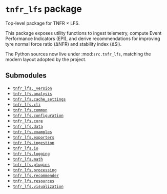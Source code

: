 # `tnfr_lfs` package
Top-level package for TNFR × LFS.

This package exposes utility functions to ingest telemetry, compute
Event Performance Indicators (EPI), and derive recommendations for
improving tyre normal force ratio (ΔNFR) and stability index (ΔSi).

The Python sources now live under :mod:`src.tnfr_lfs`, matching the
modern layout adopted by the project.

## Submodules
- [`tnfr_lfs._version`](_version/index.md)
- [`tnfr_lfs.analysis`](analysis/index.md)
- [`tnfr_lfs.cache_settings`](cache_settings/index.md)
- [`tnfr_lfs.cli`](cli/index.md)
- [`tnfr_lfs.common`](common/index.md)
- [`tnfr_lfs.configuration`](configuration/index.md)
- [`tnfr_lfs.core`](core/index.md)
- [`tnfr_lfs.data`](data/index.md)
- [`tnfr_lfs.examples`](examples/index.md)
- [`tnfr_lfs.exporters`](exporters/index.md)
- [`tnfr_lfs.ingestion`](ingestion/index.md)
- [`tnfr_lfs.io`](io/index.md)
- [`tnfr_lfs.logging`](logging/index.md)
- [`tnfr_lfs.math`](math/index.md)
- [`tnfr_lfs.plugins`](plugins/index.md)
- [`tnfr_lfs.processing`](processing/index.md)
- [`tnfr_lfs.recommender`](recommender/index.md)
- [`tnfr_lfs.resources`](resources/index.md)
- [`tnfr_lfs.visualization`](visualization/index.md)

